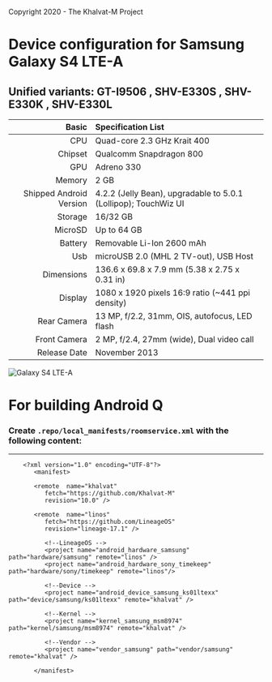 Copyright 2020 - The Khalvat-M Project

# Device configuration for Samsung Galaxy S4 LTE-A
## Unified variants: GT-I9506 , SHV-E330S , SHV-E330K , SHV-E330L

Basic   | Specification List
-------:|:-------------------------
CPU     | Quad-core 2.3 GHz Krait 400
Chipset | Qualcomm Snapdragon 800
GPU     | Adreno 330
Memory  | 2 GB
Shipped Android Version | 4.2.2 (Jelly Bean), upgradable to 5.0.1 (Lollipop); TouchWiz UI
Storage | 16/32 GB
MicroSD | Up to 64 GB
Battery | Removable Li-Ion 2600 mAh
Usb | microUSB 2.0 (MHL 2 TV-out), USB Host
Dimensions | 136.6 x 69.8 x 7.9 mm (5.38 x 2.75 x 0.31 in)
Display | 1080 x 1920 pixels 16:9 ratio (~441 ppi density)
Rear Camera  | 13 MP, f/2.2, 31mm, OIS, autofocus, LED flash
Front Camera | 2 MP, f/2.4, 27mm (wide), Dual video call
Release Date | November 2013

![Galaxy S4 LTE-A](https://github.com/Khalvat-M/android_device_samsung_ks01ltexx/blob/10.0/information/ks01lte.gif)

# For building Android Q
### Create `.repo/local_manifests/roomservice.xml` with the following content:

***
 
        <?xml version="1.0" encoding="UTF-8"?>
           <manifest>
        
           <remote  name="khalvat"
              fetch="https://github.com/Khalvat-M"
              revision="10.0" />

           <remote  name="linos"
              fetch="https://github.com/LineageOS"
              revision="lineage-17.1" />

              <!--LineageOS -->
              <project name="android_hardware_samsung" path="hardware/samsung" remote="linos" />
              <project name="android_hardware_sony_timekeep" path="hardware/sony/timekeep" remote="linos"/>
              
              <!--Device -->
              <project name="android_device_samsung_ks01ltexx" path="device/samsung/ks01ltexx" remote="khalvat" />
           
              <!--Kernel -->
              <project name="kernel_samsung_msm8974" path="kernel/samsung/msm8974" remote="khalvat" />
    
              <!--Vendor -->
              <project name="vendor_samsung" path="vendor/samsung" remote="khalvat" />
                  
           </manifest>
